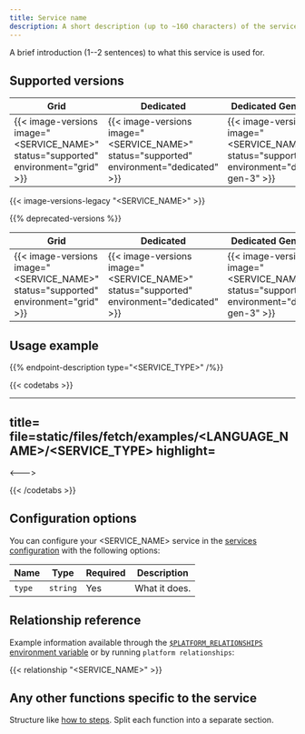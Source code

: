 ```yaml
---
title: Service name
description: A short description (up to ~160 characters) of the service that should make sense out of context (like on a listing page).
---
```


<!-- 
When to use
  For all available services: https://docs.platform.sh/configuration/services.html

How to use
  1. Copy this template into /src/docs/configuration/services/.
  2. Rename it to match the title.
  3. Replace the following content with your own.
  4. Replace all instances of "<SERVICE_NAME>" in the examples with the service's name.
-->

A brief introduction (1--2 sentences) to what this service is used for.

## Supported versions

| **Grid** | **Dedicated** | **Dedicated Generation 3** |
|----------------------------------|---------------|---------------|
|  {{< image-versions image="<SERVICE_NAME>" status="supported" environment="grid" >}} | {{< image-versions image="<SERVICE_NAME>" status="supported" environment="dedicated" >}} | {{< image-versions image="<SERVICE_NAME>" status="supported" environment="dedicated-gen-3" >}} |

<!-- To automatically check any differences in the registry with legacy regions -->
{{< image-versions-legacy "<SERVICE_NAME>" >}}

<!-- If there are any deprecated versions. -->
{{% deprecated-versions %}}

| **Grid** | **Dedicated** | **Dedicated Generation 3** |
|----------------------------------|---------------|---------------|
|  {{< image-versions image="<SERVICE_NAME>" status="supported" environment="grid" >}} | {{< image-versions image="<SERVICE_NAME>" status="supported" environment="dedicated" >}} | {{< image-versions image="<SERVICE_NAME>" status="supported" environment="dedicated-gen-3" >}} |

## Usage example

<!--
  Include the general template for usage examples.
  Replace `<SERVICE_TYPE>` with the type.

  If the service allows multiple endpoints, also include following parameter:
  sectionLink="#<SECTION_ON_PAGE_WITH_DESCRIPTION>" multipleText="<NOUN_THAT_CAN_BE_MULTIPLE"
  Example for MariaDB:
  sectionLink="#multiple-databases" multipleText="databases" 

  If the service doesn't have examples of usage in an app taken from https://examples.docs.platform.sh/
  include the following parameter:
  noApp=true
-->
{{% endpoint-description type="<SERVICE_TYPE>" /%}}

{{< codetabs >}}

---
title=<LANGUAGE>
file=static/files/fetch/examples/<LANGUAGE_NAME>/<SERVICE_TYPE>
highlight=<LANGUAGE>
---

<--->
<!-- Repeat above for more languages -->
{{< /codetabs >}}

<!-- If the service has options in the `configuration` key -->
## Configuration options

You can configure your <SERVICE_NAME> service in the [services configuration](./_index.md) with the following options:

| Name   | Type     | Required | Description |
| ------ | -------- | -------- | ----------- |
| `type` | `string` | Yes      | What it does. |

## Relationship reference

Example information available through the [`$PLATFORM_RELATIONSHIPS` environment variable](/development/variables/use-variables.md#use-platformsh-provided-variables)
or by running `platform relationships`:

<!-- A yaml file taken from https://examples.docs.platform.sh/ that contains all the properties people need to access/use the service. -->
{{< relationship "<SERVICE_NAME>" >}}

## Any other functions specific to the service

Structure like [how to steps](./how-to.md#1-do-this-step-first).
Split each function into a separate section.
